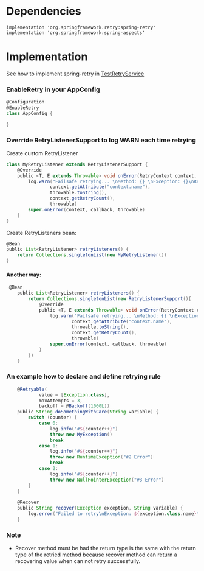 # Dependencies
    implementation 'org.springframework.retry:spring-retry'
    implementation 'org.springframework:spring-aspects'
    

# Implementation
See how to implement spring-retry in [TestRetryService](src/main/groovy/com/huantt/springretry/service/TestRetryService.groovy)

### EnableRetry in your AppConfig
```Groovy
@Configuration
@EnableRetry
class AppConfig {

}
```

### Override RetryListenerSupport to log WARN each time retrying
Create custom RetryListener
```Groovy
class MyRetryListener extends RetryListenerSupport {
    @Override
    public <T, E extends Throwable> void onError(RetryContext context, RetryCallback<T, E> callback, Throwable throwable) {
        log.warn("Failsafe retrying... \nMethod: {} \nException: {}\nRetrying times: {}",
                context.getAttribute("context.name"),
                throwable.toString(),
                context.getRetryCount(),
                throwable)
        super.onError(context, callback, throwable)
    }
}

```

Create RetryListeners bean:
```Groovy
@Bean
public List<RetryListener> retryListeners() {
    return Collections.singletonList(new MyRetryListener())
}
```

#### Another way:
```Groovy
 @Bean
    public List<RetryListener> retryListeners() {
        return Collections.singletonList(new RetryListenerSupport(){
            @Override
            public <T, E extends Throwable> void onError(RetryContext context, RetryCallback<T, E> callback, Throwable throwable) {
                log.warn("Failsafe retrying... \nMethod: {} \nException: {}\nRetrying times: {}",
                        context.getAttribute("context.name"),
                        throwable.toString(),
                        context.getRetryCount(),
                        throwable)
                super.onError(context, callback, throwable)
            }
        })
    }
```
### An example how to declare and define retrying rule
```Groovy
    @Retryable(
            value = [Exception.class],
            maxAttempts = 3,
            backoff = @Backoff(1000L))
    public String doSomethingWithCare(String variable) {
        switch (counter) {
            case 0:
                log.info("#${counter++}")
                throw new MyException()
                break
            case 1:
                log.info("#${counter++}")
                throw new RuntimeException("#2 Error")
                break
            case 2:
                log.info("#${counter++}")
                throw new NullPointerException("#3 Error")
        }
    }
    
    @Recover
    public String recover(Exception exception, String variable) {
        log.error("Failed to retry\nException: ${exception.class.name}\nVariable: $variable")
    }
```

### Note
- Recover method must be had the return type is the same with the return type of the retried method because recover method can return a recovering value when can not retry successfully.
